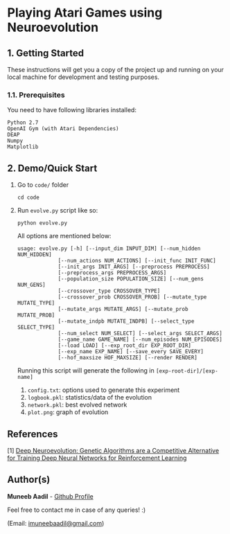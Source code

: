 # Playing Atari Games using Neuroevolution

## 1. Getting Started

These instructions will get you a copy of the project up and running on your local machine for development and testing purposes.

### 1.1. Prerequisites

You need to have following libraries installed:
```
Python 2.7
OpenAI Gym (with Atari Dependencies)
DEAP
Numpy
Matplotlib
```

## 2. Demo/Quick Start 

1. Go to `code/` folder
    ```
    cd code
    ```

2. Run `evolve.py` script like so: 
    ```
    python evolve.py
    ```
    All options are mentioned below: 
    ```
    usage: evolve.py [-h] [--input_dim INPUT_DIM] [--num_hidden NUM_HIDDEN]
                 [--num_actions NUM_ACTIONS] [--init_func INIT_FUNC]
                 [--init_args INIT_ARGS] [--preprocess PREPROCESS]
                 [--preprocess_args PREPROCESS_ARGS]
                 [--population_size POPULATION_SIZE] [--num_gens NUM_GENS]
                 [--crossover_type CROSSOVER_TYPE]
                 [--crossover_prob CROSSOVER_PROB] [--mutate_type MUTATE_TYPE]
                 [--mutate_args MUTATE_ARGS] [--mutate_prob MUTATE_PROB]
                 [--mutate_indpb MUTATE_INDPB] [--select_type SELECT_TYPE]
                 [--num_select NUM_SELECT] [--select_args SELECT_ARGS]
                 [--game_name GAME_NAME] [--num_episodes NUM_EPISODES]
                 [--load LOAD] [--exp_root_dir EXP_ROOT_DIR]
                 [--exp_name EXP_NAME] [--save_every SAVE_EVERY]
                 [--hof_maxsize HOF_MAXSIZE] [--render RENDER]
    ```
    Running this script will generate the following in `[exp-root-dir]/[exp-name]`
    1. `config.txt`: options used to generate this experiment 
    2. `logbook.pkl`: statistics/data of the evolution
    3. `network.pkl`: best evolved network
    4. `plot.png`: graph of evolution

## References
[1] [Deep Neuroevolution: Genetic Algorithms are a Competitive Alternative for Training Deep Neural Networks for Reinforcement Learning](https://arxiv.org/abs/1712.06567)
## Author(s)

**Muneeb Aadil** - [Github Profile](https://github.com/muneebaadil)

Feel free to contact me in case of any queries! :) 

(Email: imuneebaadil@gmail.com)